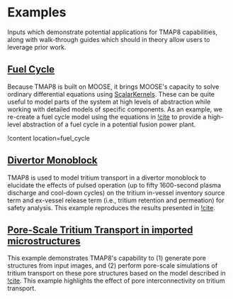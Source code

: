 # Examples

Inputs which demonstrate potential applications for TMAP8 capabilities,
along with walk-through guides which should in theory allow users to
leverage prior work.

## [Fuel Cycle](examples/fuel_cycle/index.md)

Because TMAP8 is built on MOOSE, it brings MOOSE's capacity to solve ordinary differential
equations using [ScalarKernels](syntax/ScalarKernels/index.md). These can be quite useful to
model parts of the system at high levels of abstraction while working with detailed
models of specific components. As an example, we re-create a fuel cycle model using the
equations in [!cite](Abdou2021) to provide a high-level abstraction of a fuel cycle in a potential
fusion power plant.

!content location=fuel_cycle


## [Divertor Monoblock](examples/divertor_monoblock/index.md)

TMAP8 is used to model tritium transport in a divertor monoblock to elucidate the effects of pulsed operation (up to fifty 1600-second plasma discharge and cool-down cycles) on the tritium in-vessel inventory source term and ex-vessel release term (i.e., tritium retention and permeation) for safety analysis. This example reproduces the results presented in [!cite](Shimada2024114438).


## [Pore-Scale Tritium Transport in imported microstructures](examples/pore_scale_transport/index.md)

This example demonstrates TMAP8's capability to (1) generate pore structures from input images,
and (2) perform pore-scale simulations of tritium transport on these pore structures based on the model described in [!cite](Simon2022).
This example highlights the effect of pore interconnectivity on tritium transport.
